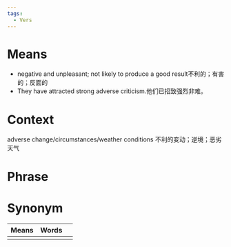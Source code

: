 ```yaml
---
tags:
  - Vers
---
```

# Means
- negative and unpleasant; not likely to produce a good result不利的；有害的；反面的
- They have attracted strong adverse criticism.他们已招致强烈非难。
# Context
 adverse change/circumstances/weather conditions 不利的变动；逆境；恶劣天气
# Phrase

# Synonym
| Means | Words |     |
| ----- | ----- | --- |
|       |       |     |
